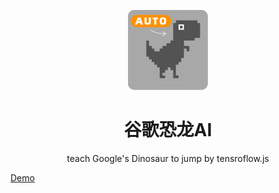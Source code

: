 <p align="center"><img src="https://github.com/0x5457/auto-t-rex/blob/master/src/assets/logo.png" /></p>
<h1 align="center">谷歌恐龙AI</h1>
<p align="center">teach Google's Dinosaur to jump by tensroflow.js</p>
<a target="_blank" href="https://0x5457.github.io/auto-t-rex">Demo</a>
